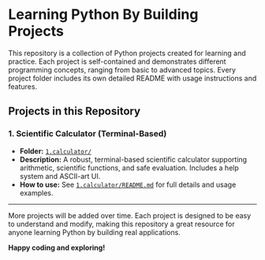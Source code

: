 # Learning Python By Building Projects

This repository is a collection of Python projects created for learning and practice. Each project is self-contained and demonstrates different programming concepts, ranging from basic to advanced topics. Every project folder includes its own detailed README with usage instructions and features.

## Projects in this Repository

### 1. Scientific Calculator (Terminal-Based)

- **Folder:** [`1.calculator/`](./1.calculator/)
- **Description:** A robust, terminal-based scientific calculator supporting arithmetic, scientific functions, and safe evaluation. Includes a help system and ASCII-art UI.
- **How to use:** See [`1.calculator/README.md`](./1.calculator/README.md) for full details and usage examples.

---

More projects will be added over time. Each project is designed to be easy to understand and modify, making this repository a great resource for anyone learning Python by building real applications.

**Happy coding and exploring!**
